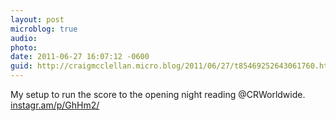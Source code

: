 ```yaml
---
layout: post
microblog: true
audio: 
photo: 
date: 2011-06-27 16:07:12 -0600
guid: http://craigmcclellan.micro.blog/2011/06/27/t85469252643061760.html
---
```

My setup to run the score to the opening night reading @CRWorldwide.  [instagr.am/p/GhHm2/](http://instagr.am/p/GhHm2/)
